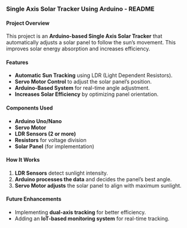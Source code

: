 ### **Single Axis Solar Tracker Using Arduino - README**  

#### **Project Overview**  
This project is an **Arduino-based Single Axis Solar Tracker** that automatically adjusts a solar panel to follow the sun’s movement. This improves solar energy absorption and increases efficiency.  

#### **Features**  
- **Automatic Sun Tracking** using LDR (Light Dependent Resistors).  
- **Servo Motor Control** to adjust the solar panel’s position.  
- **Arduino-Based System** for real-time angle adjustment.  
- **Increases Solar Efficiency** by optimizing panel orientation.  

#### **Components Used**  
- **Arduino Uno/Nano**  
- **Servo Motor**  
- **LDR Sensors (2 or more)**  
- **Resistors** for voltage division  
- **Solar Panel** (for implementation)  

#### **How It Works**  
1. **LDR Sensors** detect sunlight intensity.  
2. **Arduino processes the data** and decides the panel’s best angle.  
3. **Servo Motor adjusts** the solar panel to align with maximum sunlight.  

#### **Future Enhancements**  
- Implementing **dual-axis tracking** for better efficiency.  
- Adding an **IoT-based monitoring system** for real-time tracking.  
